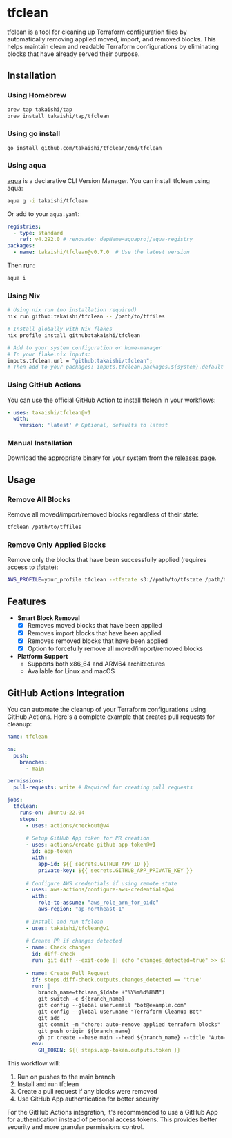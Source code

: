 # tfclean

tfclean is a tool for cleaning up Terraform configuration files by automatically removing applied moved, import, and removed blocks. This helps maintain clean and readable Terraform configurations by eliminating blocks that have already served their purpose.

## Installation

### Using Homebrew

```bash
brew tap takaishi/tap
brew install takaishi/tap/tfclean
```

### Using go install

```bash
go install github.com/takaishi/tfclean/cmd/tfclean
```

### Using aqua

[aqua](https://aquaproj.github.io/) is a declarative CLI Version Manager. You can install tfclean using aqua:

```bash
aqua g -i takaishi/tfclean
```

Or add to your `aqua.yaml`:

```yaml
registries:
  - type: standard
    ref: v4.292.0 # renovate: depName=aquaproj/aqua-registry
packages:
  - name: takaishi/tfclean@v0.7.0  # Use the latest version
```

Then run:

```bash
aqua i
```

### Using Nix

```bash
# Using nix run (no installation required)
nix run github:takaishi/tfclean -- /path/to/tffiles

# Install globally with Nix flakes
nix profile install github:takaishi/tfclean

# Add to your system configuration or home-manager
# In your flake.nix inputs:
inputs.tfclean.url = "github:takaishi/tfclean";
# Then add to your packages: inputs.tfclean.packages.${system}.default
```

### Using GitHub Actions

You can use the official GitHub Action to install tfclean in your workflows:

```yaml
- uses: takaishi/tfclean@v1
  with:
    version: 'latest' # Optional, defaults to latest
```

### Manual Installation

Download the appropriate binary for your system from the [releases page](https://github.com/takaishi/tfclean/releases).

## Usage

### Remove All Blocks

Remove all moved/import/removed blocks regardless of their state:

```bash
tfclean /path/to/tffiles
```

### Remove Only Applied Blocks

Remove only the blocks that have been successfully applied (requires access to tfstate):

```bash
AWS_PROFILE=your_profile tfclean --tfstate s3://path/to/tfstate /path/to/tffiles
```

## Features

- **Smart Block Removal**
  - [x] Removes moved blocks that have been applied
  - [x] Removes import blocks that have been applied
  - [x] Removes removed blocks that have been applied
  - [x] Option to forcefully remove all moved/import/removed blocks

- **Platform Support**
  - Supports both x86_64 and ARM64 architectures
  - Available for Linux and macOS

## GitHub Actions Integration

You can automate the cleanup of your Terraform configurations using GitHub Actions. Here's a complete example that creates pull requests for cleanup:

```yaml
name: tfclean

on:
  push:
    branches:
      - main

permissions:
  pull-requests: write # Required for creating pull requests

jobs:
  tfclean:
    runs-on: ubuntu-22.04
    steps:
      - uses: actions/checkout@v4
      
      # Setup GitHub App token for PR creation
      - uses: actions/create-github-app-token@v1
        id: app-token
        with:
          app-id: ${{ secrets.GITHUB_APP_ID }}
          private-key: ${{ secrets.GITHUB_APP_PRIVATE_KEY }}
      
      # Configure AWS credentials if using remote state
      - uses: aws-actions/configure-aws-credentials@v4
        with:
          role-to-assume: "aws_role_arn_for_oidc"
          aws-region: "ap-northeast-1"
      
      # Install and run tfclean
      - uses: takaishi/tfclean@v1
      
      # Create PR if changes detected
      - name: Check changes
        id: diff-check
        run: git diff --exit-code || echo "changes_detected=true" >> $GITHUB_OUTPUT
      
      - name: Create Pull Request
        if: steps.diff-check.outputs.changes_detected == 'true'
        run: |
          branch_name=tfclean_$(date +"%Y%m%d%H%M")
          git switch -c ${branch_name}
          git config --global user.email "bot@example.com"
          git config --global user.name "Terraform Cleanup Bot"
          git add .
          git commit -m "chore: auto-remove applied terraform blocks"
          git push origin ${branch_name}
          gh pr create --base main --head ${branch_name} --title "Auto-remove applied Terraform blocks" --body "This PR removes Terraform blocks that have been successfully applied."
        env:
          GH_TOKEN: ${{ steps.app-token.outputs.token }}
```

This workflow will:
1. Run on pushes to the main branch
2. Install and run tfclean
3. Create a pull request if any blocks were removed
4. Use GitHub App authentication for better security

For the GitHub Actions integration, it's recommended to use a GitHub App for authentication instead of personal access tokens. This provides better security and more granular permissions control.
